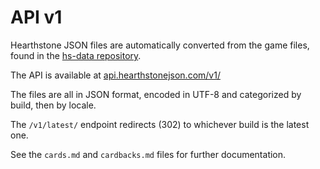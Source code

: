 # API v1

Hearthstone JSON files are automatically converted from the game files, found
in the [hs-data repository](https://github.com/HearthSim/hs-data/).

The API is available at [api.hearthstonejson.com/v1/](https://api.hearthstonejson.com/v1/)

The files are all in JSON format, encoded in UTF-8 and categorized by build,
then by locale.

The `/v1/latest/` endpoint redirects (302) to whichever build is the latest one.

See the `cards.md` and `cardbacks.md` files for further documentation.

